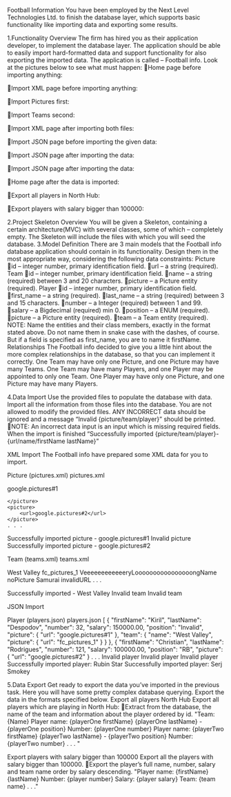 
Football Information
You have been employed by the Next Level Technologies Ltd. to finish the database layer, which supports basic functionality like importing data and exporting some results.

1.Functionality Overview
The firm has hired you as their application developer, to implement the database layer. The application should be able to easily import hard-formatted data and support functionality for also exporting the imported data. The application is called – Football info.
Look at the pictures below to see what must happen:
Home page before importing anything: 







Import XML page before importing anything:

Import Pictures first:

Import Teams second:

Import XML page after importing both files:

Import JSON page before importing the given data:


Import JSON page after importing the data:

Import JSON page after importing the data:

Home page after the data is imported:

Export all players in North Hub:

Export players with salary bigger than 100000:

2.Project Skeleton Overview
You will be given a Skeleton, containing a certain architecture(MVC) with several classes, some of which – completely empty. The Skeleton will include the files with which you will seed the database.
3.Model Definition
There are 3 main models that the Football info database application should contain in its functionality.
Design them in the most appropriate way, considering the following data constraints:
Picture
id – integer number, primary identification field.
url – a string (required).
Team
id – integer number, primary identification field. 
name – a string (required) between 3 and 20 characters.
picture – a Picture entity (required).
Player
id – integer number, primary identification field.
first_name – a string (required).
last_name – a string (required) between 3 and 15 characters.
number – a Integer (required) between 1 and 99.
salary – a Bigdecimal (required) min 0.
position – a ENUM (required).
picture – a Picture entity (required).
team – a Team entity (required).
NOTE: Name the entities and their class members, exactly in the format stated above. Do not name them in snake case with the dashes, of course. But if a field is specified as first_name, you are to name it firstName.
Relationships
The Football info decided to give you a little hint about the more complex relationships in the database, so that you can implement it correctly.
One Team may have only one Picture, and one Picture may have many Teams.
One Team may have many Players, and one Player may be appointed to only one Team.
One Player may have only one Picture, and one Picture may have many Players.


4.Data Import
Use the provided files to populate the database with data. Import all the information from those files into the database.
You are not allowed to modify the provided files.
ANY INCORRECT data should be ignored and a message “Invalid {picture/team/player}” should be printed.
NOTE: An incorrect data input is an input which is missing required fields. 
When the import is finished
 “Successfully imported {picture/team/player}- {url/name/firstName lastName}”




XML Import
The Football info have prepared some XML data for you to import.

Picture (pictures.xml)
pictures.xml
<?xml version="1.0" encoding="UTF-8" standalone="yes"?>
<pictures>
    <picture>
        <url>google.pictures#1</url>
    </picture>
    <picture>

    </picture>
    <picture>
        <url>google.pictures#2</url>
    </picture>
    . . .
<pictures/>
Successfully imported picture - google.pictures#1
Invalid picture
Successfully imported picture - google.pictures#2

Team (teams.xml)
teams.xml
<?xml version="1.0" encoding="UTF-8" standalone="yes"?>
<teams>
    <team>
        <name>West Valley</name>
        <picture>
            <url>fc_pictures_1</url>
        </picture>
    </team>
    <team>
        <name>VeeeeeeeeeeeeryLoooooooooooooooongName</name>
        <picture>
            <url>noPicture</url>
        </picture>
    </team>
    <team>
        <name>Samurai</name>
        <picture>
            <url>invalidURL</url>
        </picture>
    </team>
    . . .
<teams>

Successfully imported - West Valley
Invalid team
Invalid team

JSON Import

Player (players.json)
players.json
[
  {
    "firstName": "Kiril",
    "lastName": "Despodov",
    "number": 32,
    "salary": 150000.00,
    "position": "Invalid",
    "picture": {
      "url": "google.pictures#1"
    },
    "team": {
      "name": "West Valley",
      "picture": {
        "url": "fc_pictures_1"
      }
    }
  },
  {
    "firstName": "Christian",
    "lastName": "Rodrigues",
    "number": 121,
    "salary": 100000.00,
    "position": "RB",
    "picture": {
      "url": "google.pictures#2"
    }
    . . .
Invalid player
Invalid player
Invalid player
Successfully imported player: Rubin Star
Successfully imported player: Serj Smokey




5.Data Export
Get ready to export the data you’ve imported in the previous task. Here you will have some pretty complex database querying. Export the data in the formats specified below.
Export all players North Hub
Export all players which are playing in North Hub:
Extract from the database, the name of the team and information about the player ordered by id.
"Team: {Name}
Player name: {playerOne firstName} {playerOne lastName} - {playerOne position}
Number: {playerOne number}
Player name: {playerTwo firstName} {playerTwo lastName} - {playerTwo position}
Number: {playerTwo number} 
. . . "

Export players with salary bigger than 100000
Export all the players with salary bigger than 100000.
Export the player’s full name, number, salary and team name order by salary descending.
"Player name: {firstName} {lastName} 
Number: {player number}
Salary: {player salary}
Team: {team name}
. . ."

